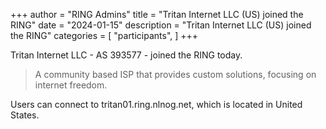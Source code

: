 +++
author = "RING Admins"
title = "Tritan Internet LLC (US) joined the RING"
date = "2024-01-15"
description = "Tritan Internet LLC (US) joined the RING"
categories = [
    "participants",
]
+++

Tritan Internet LLC - AS 393577 - joined the RING today.

> A community based ISP that provides custom solutions, focusing on internet freedom.

Users can connect to tritan01.ring.nlnog.net, which is located in United States.
